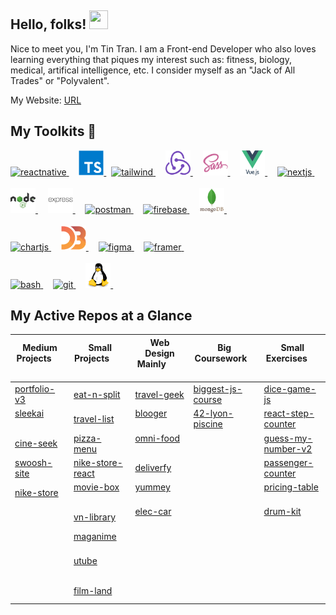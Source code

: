 ## Hello, folks! <img src="https://raw.githubusercontent.com/MartinHeinz/MartinHeinz/master/wave.gif" width="30px" height="30px">

Nice to meet you, I'm Tin Tran. I am a Front-end Developer who also loves learning everything that piques my interest such as: fitness, biology, medical, artifical intelligence, etc. I consider myself as an "Jack of All Trades" or "Polyvalent".

My Website: [URL](https://tintran-portfolio.vercel.app/)

## My Toolkits 🌟

<p align="left">
    <a href="https://reactnative.dev/" target="_blank" rel="noreferrer"> <img src="https://reactnative.dev/img/header_logo.svg" alt="reactnative" width="40" height="40"/> </a> &nbsp; &nbsp;
    <a href="https://www.typescriptlang.org/" target="_blank" rel="noreferrer"> <img src="https://raw.githubusercontent.com/devicons/devicon/master/icons/typescript/typescript-original.svg" alt="typescript" width="40" height="40"/> </a> &nbsp;
    <a href="https://tailwindcss.com/" target="_blank" rel="noreferrer"> <img src="https://www.vectorlogo.zone/logos/tailwindcss/tailwindcss-icon.svg" alt="tailwind" width="40" height="40"/> </a> &nbsp; &nbsp;
    <a href="https://redux.js.org" target="_blank" rel="noreferrer"> <img src="https://raw.githubusercontent.com/devicons/devicon/master/icons/redux/redux-original.svg" alt="redux" width="40" height="40"/> </a> &nbsp; &nbsp;
    <a href="https://sass-lang.com" target="_blank" rel="noreferrer"> <img src="https://raw.githubusercontent.com/devicons/devicon/master/icons/sass/sass-original.svg" alt="sass" width="40" height="40"/> </a> &nbsp; &nbsp;
    <a href="https://vuejs.org/" target="_blank" rel="noreferrer"> <img src="https://raw.githubusercontent.com/devicons/devicon/master/icons/vuejs/vuejs-original-wordmark.svg" alt="vuejs" width="40" height="40"/> </a> &nbsp; &nbsp;
    <a href="https://nextjs.org/" target="_blank" rel="noreferrer"> <img src="https://cdn.worldvectorlogo.com/logos/nextjs-2.svg" alt="nextjs" width="40" height="40"/> </a> &nbsp; &nbsp;
    <br />
    <br />
    <a href="https://nodejs.org" target="_blank" rel="noreferrer"> <img src="https://raw.githubusercontent.com/devicons/devicon/master/icons/nodejs/nodejs-original-wordmark.svg" alt="nodejs" width="40" height="40"/> </a> &nbsp; &nbsp;
    <a href="https://expressjs.com" target="_blank" rel="noreferrer"> <img src="https://raw.githubusercontent.com/devicons/devicon/master/icons/express/express-original-wordmark.svg" alt="express" width="40" height="40"/> </a> &nbsp; &nbsp;
    <a href="https://postman.com" target="_blank" rel="noreferrer"> <img src="https://www.vectorlogo.zone/logos/getpostman/getpostman-icon.svg" alt="postman" width="40" height="40"/> </a> &nbsp; &nbsp;
    <a href="https://firebase.google.com/" target="_blank" rel="noreferrer"> <img src="https://www.vectorlogo.zone/logos/firebase/firebase-icon.svg" alt="firebase" width="40" height="40"/> </a> &nbsp; &nbsp;
    <a href="https://www.mongodb.com/" target="_blank" rel="noreferrer"> <img src="https://raw.githubusercontent.com/devicons/devicon/master/icons/mongodb/mongodb-original-wordmark.svg" alt="mongodb" width="40" height="40"/> </a> &nbsp; &nbsp;
    <br />
    <br />
    <a href="https://www.chartjs.org" target="_blank" rel="noreferrer"> <img src="https://www.chartjs.org/media/logo-title.svg" alt="chartjs" width="40" height="40"/> </a> &nbsp; &nbsp;
    <a href="https://d3js.org/" target="_blank" rel="noreferrer"> <img src="https://raw.githubusercontent.com/devicons/devicon/master/icons/d3js/d3js-original.svg" alt="d3js" width="40" height="40"/> </a> &nbsp; &nbsp;
    <a href="https://www.figma.com/" target="_blank" rel="noreferrer"> <img src="https://www.vectorlogo.zone/logos/figma/figma-icon.svg" alt="figma" width="40" height="40"/> </a> &nbsp; &nbsp;
    <a href="https://www.framer.com/" target="_blank" rel="noreferrer"> <img src="https://www.vectorlogo.zone/logos/framer/framer-icon.svg" alt="framer" width="40" height="40"/> </a> &nbsp; &nbsp;
    <br />
    <br />
    <a href="https://www.gnu.org/software/bash/" target="_blank" rel="noreferrer"> <img src="https://www.vectorlogo.zone/logos/gnu_bash/gnu_bash-icon.svg" alt="bash" width="40" height="40"/> </a> &nbsp; &nbsp;
    <a href="https://git-scm.com/" target="_blank" rel="noreferrer"> <img src="https://www.vectorlogo.zone/logos/git-scm/git-scm-icon.svg" alt="git" width="40" height="40"/> </a> &nbsp; &nbsp;
    <a href="https://www.linux.org/" target="_blank" rel="noreferrer"> <img src="https://raw.githubusercontent.com/devicons/devicon/master/icons/linux/linux-original.svg" alt="linux" width="40" height="40"/> </a> &nbsp; &nbsp;
</p>

## My Active Repos at a Glance

| **Medium Projects**               | **Small Projects**                | **Web Design Mainly**             | **Big Coursework**                | **Small Exercises**               |
|-----------------------------------|------------------------------------|------------------------------------|------------------------------------|------------------------------------|
| [portfolio-v3](https://github.com/jaytintran/portfolio-v3) | [eat-n-split](https://github.com/jaytintran/eat-n-split) | [travel-geek](https://github.com/jaytintran/travel-geek) | [biggest-js-course](https://github.com/jaytintran/biggest-js-course) | [dice-game-js](https://github.com/jaytintran/dice-game-js) |
| [sleekai](https://github.com/jaytintran/sleekai)           | [travel-list](https://github.com/jaytintran/travel-list) | [blooger](https://github.com/jaytintran/blooger)         | [42-lyon-piscine](https://github.com/jaytintran/42-lyon-piscine)     | [react-step-counter](https://github.com/jaytintran/react-step-counter) |
| [cine-seek](https://github.com/jaytintran/cine-seek) | [pizza-menu](https://github.com/jaytintran/pizza-menu)   | [omni-food](https://github.com/jaytintran/omni-food)     |                                    | [guess-my-number-v2](https://github.com/jaytintran/guess-my-number-v2) |
| [swoosh-site](https://github.com/jaytintran/swoosh-site) | [nike-store-react](https://github.com/jaytintran/nike-store-react) | [deliverfy](https://github.com/jaytintran/deliverfy)     |                                    | [passenger-counter](https://github.com/jaytintran/passenger-counter)   |
| [nike-store](https://github.com/jaytintran/nike-store-react) | [movie-box](https://github.com/jaytintran/movie-box)     | [yummey](https://github.com/jaytintran/yummey)           |                                    | [pricing-table](https://github.com/jaytintran/pricing-table)           |
|                                   | [vn-library](https://github.com/jaytintran/vn-library)   | [elec-car](https://github.com/jaytintran/elec-car)       |                                    | [drum-kit](https://github.com/jaytintran/drum-kit)                     |
|                                   | [maganime](https://github.com/jaytintran/maganime)       |                                    |                                    |                                    |
|                                   | [utube](https://github.com/jaytintran/utube)             |                                    |                                    |                                    |
|                                   | [film-land](https://github.com/jaytintran/film-land)     |                                    |                                    |                                    |
